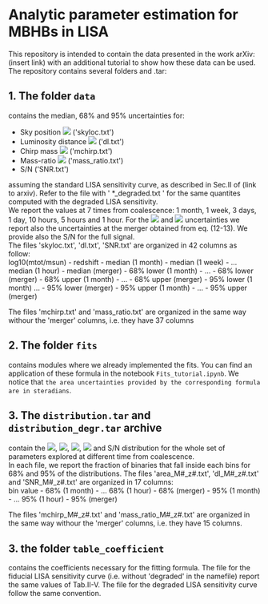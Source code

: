 # Analytic parameter estimation for MBHBs in LISA

This repository is intended to contain the data presented in the work arXiv: (insert link) with an additional tutorial to show how these data can be used. <br />
The repository contains several folders and .tar:

## 1. The folder `data` 
contains the median, 68\% and 95\% uncertainties for:
- Sky position <img src="https://render.githubusercontent.com/render/math?math=\Delta \Omega \, [deg^2]"> ('skyloc.txt')
- Luminosity distance <img src="https://render.githubusercontent.com/render/math?math=\Delta{d_L/d_L}" >  ('dl.txt')
- Chirp mass <img src="https://render.githubusercontent.com/render/math?math=\Delta\mathcal{M}/\mathcal{M}"> ('mchirp.txt')
- Mass-ratio <img src="https://render.githubusercontent.com/render/math?math=\Delta{q/q}"> ('mass_ratio.txt')
- S/N ('SNR.txt')
    
assuming the standard LISA sensitivity curve, as described in Sec.II of (link to arxiv). Refer to the file with ' *_degraded.txt ' for the same quantites computed with the degraded LISA sensitivity. <br />
We report the values at 7 times from coalescence: 1 month, 1 week, 3 days, 1 day, 10 hours, 5 hours and 1 hour.
For the <img src="https://render.githubusercontent.com/render/math?math=\Delta \Omega"> and <img src="https://render.githubusercontent.com/render/math?math=\Delta{d_L/d_L}" > uncertainties we report also the uncertainties at the merger obtained from eq. (12-13). We provide also the S/N for the full signal. <br />
The files 'skyloc.txt', 'dl.txt', 'SNR.txt' are organized in 42 columns as follow: <br />
log10(mtot/msun) - redshift - median (1 month) - median (1 week) -  ... median (1 hour) - median (merger) - 68% lower (1 month)  - ... - 68% lower (merger) - 68% upper (1 month) - ... - 68% upper (merger) - 95% lower (1 month)  ... - 95% lower (merger) - 95% upper (1 month) - ... - 95% upper (merger) 

The files 'mchirp.txt' and 'mass_ratio.txt' are organized in the same way withour the 'merger' columns, i.e. they have 37 columns

## 2. The folder `fits`
contains modules where we already implemented the fits. You can find an application of these formula in the notebook `Fits_tutorial.ipynb`. 
We notice that `the area uncertainties provided by the corresponding formula are in steradians`.

## 3. The `distribution.tar` and `distribution_degr.tar` archive
contain the <img src="https://render.githubusercontent.com/render/math?math=\Delta \Omega \, [deg^2]">, <img src="https://render.githubusercontent.com/render/math?math=\Delta{d_L/d_L}" >, <img src="https://render.githubusercontent.com/render/math?math=\Delta\mathcal{M}/\mathcal{M}">, <img src="https://render.githubusercontent.com/render/math?math=\Delta{q/q}"> and S/N distribution for the whole set of parameters explored at different time from coalescence.  <br />
In each file, we report the fraction of binaries that fall inside each bins for 68% and 95% of the distributions. The files 'area_M#_z#.txt', 'dl_M#_z#.txt' and 'SNR_M#_z#.txt' are organized in 17 columns:  <br />
bin value - 68% (1 month) - ... 68% (1 hour) - 68% (merger) - 95% (1 month) - ... 95% (1 hour) - 95% (merger)

The files 'mchirp_M#_z#.txt' and 'mass_ratio_M#_z#.txt' are organized in the same way withour the 'merger' columns, i.e. they have 15 columns.  <br />

## 3. the folder `table_coefficient`
contains the coefficients necessary for the fitting formula. The file for the fiducial LISA sensitivity curve (i.e. without 'degraded' in the namefile) report the same values of Tab.II-V.
The file for the degraded LISA sensitivity curve follow the same convention.
